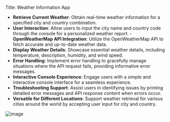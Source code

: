 Title: Weather Information App

- **Retrieve Current Weather**: Obtain real-time weather information for a specified city and country combination.
- **User Interaction**: Allow users to input the city name and country code through the console for a personalized weather report.
-**OpenWeatherMap API Integration**: Utilize the OpenWeatherMap API to fetch accurate and up-to-date weather data.
- **Display Weather Details**: Showcase essential weather details, including temperature, description, humidity, and wind speed.
- **Error Handling**: Implement error handling to gracefully manage situations where the API request fails, providing informative error messages.
- **Interactive Console Experience**: Engage users with a simple and interactive console interface for a seamless experience.
- **Troubleshooting Support**: Assist users in identifying issues by printing detailed error messages and API response content when errors occur.
- **Versatile for Different Locations**: Support weather retrieval for various cities around the world by accepting user input for city and 
  country.
  
![image](https://github.com/prem-karanwal/Weather-app/assets/113821428/c0901bcd-1cd1-4864-ad6b-c27680585be4)





